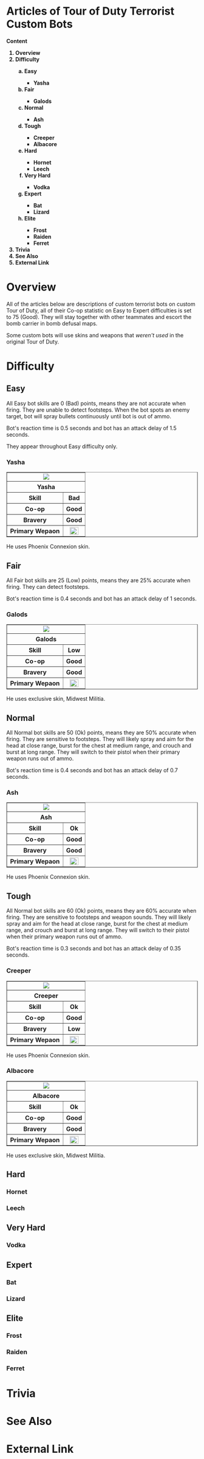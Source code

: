 # Articles of Tour of Duty Terrorist Custom Bots
<B>Content
<Ol>
<li>Overview</li>
<Li>Difficulty</li>
<Ol type="a">
<Li>Easy</li>
<Ul>
<Li>Yasha</li>
</Ul>
<Li>Fair</li>
<Ul>
<Li>Galods</li>
</Ul>
<Li>Normal</li>
<Ul>
<Li>Ash</li>
</Ul>
<Li>Tough</li>
<Ul>
<Li>Creeper</li>
<Li>Albacore</li>
</Ul>
<Li>Hard</li>
<Ul>
<Li>Hornet</li>
<Li>Leech</li>
</Ul>
<Li>Very Hard</li>
<Ul>
<Li>Vodka</li>
</Ul>
<Li>Expert</li>
<Ul>
<Li>Bat</li>
<Li>Lizard</li>
</Ul>
<Li>Elite</li>
<Ul>
<Li>Frost</li>
<Li>Raiden</li>
<Li>Ferret</li>
</Ul>
</Ol>
<Li>Trivia</li>
<Li>See Also</li>
<Li>External Link</li>
</Ol>
</B>

# Overview
All of the articles below are descriptions of custom terrorist bots on custom Tour of Duty, all of their Co-op statistic on Easy to Expert difficulties is set to 75 (Good). They will stay together with other teammates and escort the bomb carrier in bomb defusal maps.

Some custom bots will use skins and weapons that *weren't used* in the original Tour of Duty.

# Difficulty
## Easy
All Easy bot skills are 0 (Bad) points, means they are not accurate when firing. They are unable to detect footsteps. When the bot spots an enemy target, bot will spray bullets continuously until bot is out of ammo.

Bot's reaction time is 0.5 seconds and bot has an attack delay of 1.5 seconds.

They appear throughout Easy difficulty only.

### Yasha
<table border="1">
<tbody align="center">
<tr>
<td colspan="2"><img src="https://raw.githubusercontent.com/munawars14/Munawars14-Condition-Zero-Custom-BOT-for-Tour-of-Duty-from-BanG-Dream/main/Terror.png" /></td>
</tr>
<tr>
<th colspan="2">Yasha</th>
</Tr>
<tr>
<th>Skill</th>
<th>Bad</th>
</Tr>
<tr>
<th>Co-op</th>
<th>Good</th>
</Tr>
<tr>
<th>Bravery</th>
<th>Good</th>
</Tr>
<tr>
<th>Primary Wepaon</th>
<th><img width="75%" height="75%" src="https://raw.githubusercontent.com/munawars14/Munawars14-Condition-Zero-Custom-BOT-for-Tour-of-Duty-from-BanG-Dream/main/mp5.png" /></th>
</Tr>
</tbody>
</table>

He uses Phoenix Connexion skin.

## Fair
All Fair bot skills are 25 (Low) points, means they are 25% accurate when firing. They can detect footsteps. 

Bot's reaction time is 0.4 seconds and bot has an attack delay of 1 seconds.

### Galods
<table border="1">
<tbody align="center">
<tr>
<td colspan="2"><img src="https://raw.githubusercontent.com/munawars14/Munawars14-Condition-Zero-Custom-BOT-for-Tour-of-Duty-from-BanG-Dream/main/militia.png" /></td>
</tr>
<tr>
<th colspan="2">Galods</th>
</Tr>
<tr>
<th>Skill</th>
<th>Low</th>
</Tr>
<tr>
<th>Co-op</th>
<th>Good</th>
</Tr>
<tr>
<th>Bravery</th>
<th>Good</th>
</Tr>
<tr>
<th>Primary Wepaon</th>
<th><img width="75%" height="75%" src="https://raw.githubusercontent.com/munawars14/Munawars14-Condition-Zero-Custom-BOT-for-Tour-of-Duty-from-BanG-Dream/main/galil.png" /></th>
</Tr>
</tbody>
</table>

He uses exclusive skin, Midwest Militia.

## Normal
All Normal bot skills are 50 (Ok) points, means they are 50% accurate when firing. They are sensitive to footsteps. They will likely spray and aim for the head at close range, burst for the chest at medium range, and crouch and burst at long range. They will switch to their pistol when their primary weapon runs out of ammo.

Bot's reaction time is 0.4 seconds and bot has an attack delay of 0.7 seconds.

### Ash
<table border="1">
<tbody align="center">
<tr>
<td colspan="2"><img src="https://raw.githubusercontent.com/munawars14/Munawars14-Condition-Zero-Custom-BOT-for-Tour-of-Duty-from-BanG-Dream/main/Terror.png" /></td>
</tr>
<tr>
<th colspan="2">Ash</th>
</Tr>
<tr>
<th>Skill</th>
<th>Ok</th>
</Tr>
<tr>
<th>Co-op</th>
<th>Good</th>
</Tr>
<tr>
<th>Bravery</th>
<th>Good</th>
</Tr>
<tr>
<th>Primary Wepaon</th>
<th><img width="75%" height="75%" src="https://raw.githubusercontent.com/munawars14/Munawars14-Condition-Zero-Custom-BOT-for-Tour-of-Duty-from-BanG-Dream/main/sg552.png" /></th>
</Tr>
</tbody>
</table>

He uses Phoenix Connexion skin.

## Tough
All Normal bot skills are 60 (Ok) points, means they are 60% accurate when firing. They are sensitive to footsteps and weapon sounds. They will likely spray and aim for the head at close range, burst for the chest at medium range, and crouch and burst at long range. They will switch to their pistol when their primary weapon runs out of ammo.

Bot's reaction time is 0.3 seconds and bot has an attack delay of 0.35 seconds.

### Creeper
<table border="1">
<tbody align="center">
<tr>
<td colspan="2"><img src="https://raw.githubusercontent.com/munawars14/Munawars14-Condition-Zero-Custom-BOT-for-Tour-of-Duty-from-BanG-Dream/main/Terror.png" /></td>
</tr>
<tr>
<th colspan="2">Creeper</th>
</Tr>
<tr>
<th>Skill</th>
<th>Ok</th>
</Tr>
<tr>
<th>Co-op</th>
<th>Good</th>
</Tr>
<tr>
<th>Bravery</th>
<th>Low</th>
</Tr>
<tr>
<th>Primary Wepaon</th>
<th><img width="75%" height="75%" src="https://raw.githubusercontent.com/munawars14/Munawars14-Condition-Zero-Custom-BOT-for-Tour-of-Duty-from-BanG-Dream/main/p90.png" /></th>
</Tr>
</tbody>
</table>

He uses Phoenix Connexion skin.

### Albacore
<table border="1">
<tbody align="center">
<tr>
<td colspan="2"><img src="https://raw.githubusercontent.com/munawars14/Munawars14-Condition-Zero-Custom-BOT-for-Tour-of-Duty-from-BanG-Dream/main/militia.png" /></td>
</tr>
<tr>
<th colspan="2">Albacore</th>
</Tr>
<tr>
<th>Skill</th>
<th>Ok</th>
</Tr>
<tr>
<th>Co-op</th>
<th>Good</th>
</Tr>
<tr>
<th>Bravery</th>
<th>Good</th>
</Tr>
<tr>
<th>Primary Wepaon</th>
<th><img width="75%" height="75%" src="https://raw.githubusercontent.com/munawars14/Munawars14-Condition-Zero-Custom-BOT-for-Tour-of-Duty-from-BanG-Dream/main/xm1014.png" /></th>
</Tr>
</tbody>
</table>

He uses exclusive skin, Midwest Militia.

## Hard
### Hornet
### Leech

## Very Hard
### Vodka

## Expert
### Bat
### Lizard

## Elite
### Frost
### Raiden
### Ferret

# Trivia

# See Also

# External Link




